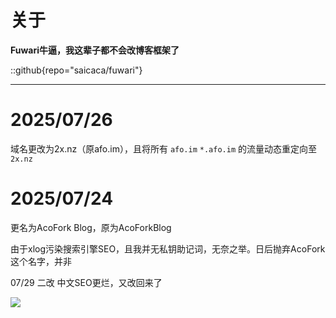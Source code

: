 # 关于

**Fuwari牛逼，我这辈子都不会改博客框架了**

::github{repo="saicaca/fuwari"}

---

# 2025/07/26

域名更改为2x.nz（原afo.im），且将所有 `afo.im`  `*.afo.im` 的流量动态重定向至 `2x.nz` 

# 2025/07/24

更名为AcoFork Blog，原为AcoForkBlog

由于xlog污染搜索引擎SEO，且我并无私钥助记词，无奈之举。日后抛弃AcoFork这个名字，并非

07/29 二改 中文SEO更烂，又改回来了

![](https://eo-r2.2x.nz/myblog/img/bc4981b2-5343-46d6-a428-94d7ae7af4e1.webp)